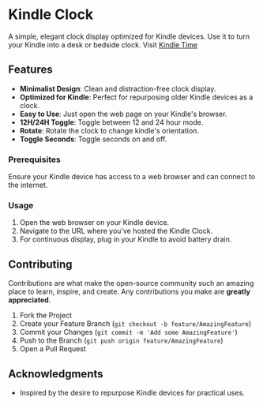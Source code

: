 # Kindle Clock

A simple, elegant clock display optimized for Kindle devices. Use it to turn your Kindle into a desk or bedside clock.
Visit [Kindle Time](https://athrvk.github.io/kindle-time/) 

## Features

- **Minimalist Design**: Clean and distraction-free clock display.
- **Optimized for Kindle**: Perfect for repurposing older Kindle devices as a clock.
- **Easy to Use**: Just open the web page on your Kindle's browser.
- **12H/24H Toggle**: Toggle between 12 and 24 hour mode.
- **Rotate**: Rotate the clock to change kindle's orientation.
- **Toggle Seconds**: Toggle seconds on and off.


### Prerequisites

Ensure your Kindle device has access to a web browser and can connect to the internet.


### Usage

1. Open the web browser on your Kindle device.
2. Navigate to the URL where you've hosted the Kindle Clock.
3. For continuous display, plug in your Kindle to avoid battery drain.

## Contributing

Contributions are what make the open-source community such an amazing place to learn, inspire, and create. Any contributions you make are **greatly appreciated**.

1. Fork the Project
2. Create your Feature Branch (`git checkout -b feature/AmazingFeature`)
3. Commit your Changes (`git commit -m 'Add some AmazingFeature'`)
4. Push to the Branch (`git push origin feature/AmazingFeature`)
5. Open a Pull Request



## Acknowledgments

- Inspired by the desire to repurpose Kindle devices for practical uses.
